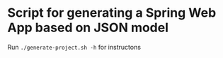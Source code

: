 # Script for generating a Spring Web App based on JSON model


Run `./generate-project.sh -h` for instructons